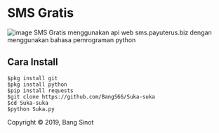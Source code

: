 # SMS Gratis
![image](https://github.com/Xractz/fsms/blob/master/fsms.jpg)
SMS Gratis menggunakan api web sms.payuterus.biz dengan menggunakan bahasa pemrograman python

## Cara Install
```
$pkg install git
$pkg install python
$pip install requests
$git clone https://github.com/BangS66/Suka-suka
$cd Suka-suka
$python Suka.py
```


Copyright © 2019, Bang Sinot

